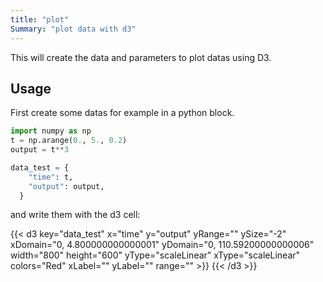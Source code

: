 ```yaml
---
title: "plot"
Summary: "plot data with d3"
---
```


This will create the data and parameters to plot datas using D3.

## Usage

First create some datas for example in a python block.


```python
import numpy as np
t = np.arange(0., 5., 0.2)
output = t**3

data_test = {
    "time": t,
    "output": output,
  }
```

and write them with the d3 cell: 

{{< d3 key="data_test" x="time" y="output" yRange="" ySize="-2" xDomain="0, 4.800000000000001" yDomain="0, 110.59200000000006" width="800" height="600" yType="scaleLinear" xType="scaleLinear" colors="Red" xLabel="" yLabel="" range="" >}}
{{< /d3 >}}
